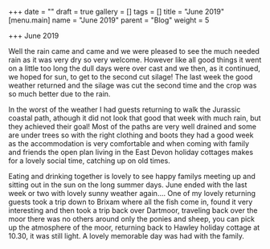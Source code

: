 +++
date = ""
draft = true
gallery = []
tags = []
title = "June 2019"
[menu.main]
name = "June  2019"
parent = "Blog"
weight = 5

+++
June 2019

Well the rain came and came and we were pleased to see the much needed rain as it was very dry so very welcome. However like all good things it went on a little too long the dull days were over cast and we then, as it continued, we hoped for sun, to get to the second cut silage! The last week the good weather returned and the silage was cut the second time and the crop was so much better due to the rain.

In the worst of the weather I had guests returning to walk the Jurassic coastal path, athough it did not look that good that week with much rain, but they achieved their goal! Most of the  paths are very well drained and some are under trees so with the right clothing and boots they had a good week as the accommodation is very comfortable and when coming with family and friends the open plan living in the East Devon holiday cottages makes for a lovely social time, catching up on old times.

Eating and drinking together is lovely to see happy familys meeting up and sitting out in the sun on the long summer days. June ended with the last week or two with lovely sunny weather again.... One of my lovely returning guests took a trip down to Brixam where all the fish come in, found it very interesting and then took a trip back over Dartmoor, traveling back over the moor there was no others around only the ponies and sheep, you can pick up the atmosphere of the moor, returning back to Hawley holiday cottage at 10.30, it was still light. A lovely memorable day was had with the family.